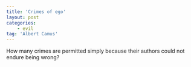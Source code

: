 ```yaml
---
title: 'Crimes of ego'
layout: post
categories:
    - evil
tag: 'Albert Camus'
---
```


How many crimes are permitted simply because their authors could not endure being wrong?